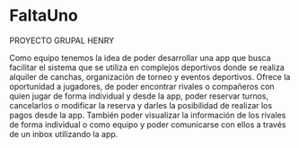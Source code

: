 # FaltaUno

PROYECTO GRUPAL HENRY

Como equipo tenemos la idea de poder desarrollar una app que busca facilitar el sistema que se utiliza en complejos deportivos donde se realiza alquiler de canchas, organización de torneo y eventos deportivos. Ofrece la oportunidad a jugadores, de poder encontrar rivales o compañeros con quien jugar de forma individual y desde la app, poder reservar turnos, cancelarlos o modificar la reserva y darles la posibilidad de realizar los pagos desde la app. También poder visualizar la información de los rivales de forma individual o como equipo y poder comunicarse con ellos a través de un inbox utilizando la app.
